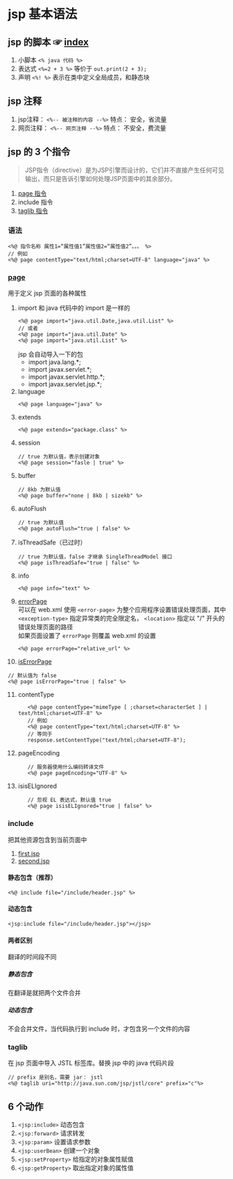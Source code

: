 # jsp 基本语法
## jsp 的脚本 ☞ [index](web/index.jsp)
1. 小脚本 `<% java 代码 %>`
2. 表达式 `<%=2 + 3 %>` 等价于 `out.print(2 + 3);`
3. 声明 `<%! %>` 表示在类中定义全局成员，和静态块
## jsp 注释
1. jsp注释： `<%-- 被注释的内容 --%>` 特点： 安全，省流量
2. 网页注释： `<%-- 网页注释 --%>` 特点： 不安全，费流量
## jsp 的 3 个指令
> JSP指令（directive）是为JSP引擎而设计的，它们并不直接产生任何可见输出，而只是告诉引擎如何处理JSP页面中的其余部分。
1. <a href="#page">page 指令</a>
2. include 指令
3. <a href="#taglib">taglib 指令</a>
### 语法
```
<%@ 指令名称 属性1=“属性值1”属性值2=“属性值2”。。。 %>
// 例如
<%@ page contentType="text/html;charset=UTF-8" language="java" %>
```
### <a name="page" style="text-decoration:none">[page](web/page.jsp)</a>
用于定义 jsp 页面的各种属性
1. import 和 java 代码中的 import 是一样的
    ```
    <%@ page import="java.util.Date,java.util.List" %>
    // 或者
    <%@ page import="java.util.Date" %>
    <%@ page import="java.util.List" %>
    ```
    jsp 会自动导入一下的包
    * import java.lang.*;
    * import javax.servlet.*;
    * import javax.servlet.http.*;
    * import javax.servlet.jsp.*;
2. language
   ```
   <%@ page language="java" %>
   ```
3. extends
   ```
   <%@ page extends="package.class" %>
   ```
4. session
   ```
   // true 为默认值，表示创建对象
   <%@ page session="fasle | true" %>
   ```
5. buffer
   ```
   // 8kb 为默认值
   <%@ page buffer="none | 8kb | sizekb" %>
   ```
6. autoFlush
   ```
   // true 为默认值
   <%@ page autoFlush="true | false" %>
   ```
7. isThreadSafe（已过时）
   ```
   // true 为默认值，false 才继承 SingleThreadModel 接口
   <%@ page isThreadSafe="true | false" %>
   ```
8. info
   ```
   <%@ page info="text" %>
   ```
9. [errorPage](web/error.jsp)<br>
    可以在 web.xml 使用 `<error-page>` 为整个应用程序设置错误处理页面，其中 `<exception-type>` 指定异常类的完全限定名， `<location>` 指定以 "/" 开头的错误处理页面的路径<br>
    如果页面设置了 `errorPage` 则覆盖 web.xml 的设置
   ```
   <%@ page errorPage="relative_url" %>
   ```
10. [isErrorPage](web/error.jsp)
   ```
   // 默认值为 false
   <%@ page isErrorPage="true | false" %>
   ```
11. contentType
    ```
       <%@ page contentType="mimeType [ ;charset=characterSet ] | text/html;charset=UTF-8" %>
       // 例如
       <%@ page contentType="text/html;charset=UTF-8" %>
       // 等同于
       response.setContentType("text/html;charset=UTF-8");
    ```
12. pageEncoding
    ```
       // 服务器使用什么编码转译文件
       <%@ page pageEncoding="UTF-8" %>
    ```
13. isisELIgnored
    ```
       // 忽视 EL 表达式，默认值 true
       <%@ page isisELIgnored="true | false" %>
    ```
### include
把其他资源包含到当前页面中
1. [first.jsp](web/include/first.jsp)
2. [second.jsp](web/include/second.jsp)
#### 静态包含（推荐）
```
<%@ include file="/include/header.jsp" %>
```
#### 动态包含
```
<jsp:include file="/include/header.jsp"></jsp>
```
#### 两者区别
翻译的时间段不同
##### 静态包含
在翻译是就把两个文件合并
##### 动态包含
不会合并文件，当代码执行到 include 时，才包含另一个文件的内容
### <a name="taglib" style="text-decoration:none">taglib</a>
在 jsp 页面中导入 JSTL 标签库。替换 jsp 中的 java 代码片段
```
// prefix 是别名，需要 jar： jstl
<%@ taglib uri="http://java.sun.com/jsp/jstl/core" prefix="c"%>
```
## 6 个动作
1. `<jsp:include>` 动态包含
2. `<jsp:forward>` 请求转发
3. `<jsp:param>` 设置请求参数
4. `<jsp:userBean>` 创建一个对象
5. `<jsp:setProperty>` 给指定的对象属性赋值
6. `<jsp:getProperty>` 取出指定对象的属性值